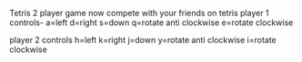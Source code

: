 Tetris 2 player game
now compete with your friends on tetris 
player 1 controls-
a=left
d=right
s=down
q=rotate anti clockwise
e=rotate clockwise

player 2 controls
h=left
k=right
j=down
y=rotate anti clockwise
i=rotate clockwise
